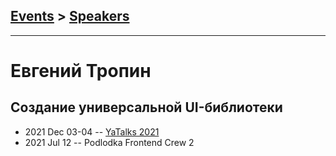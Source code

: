 ## [Events](../README.md) > [Speakers](../speakers.md)
---

# Евгений Тропин

## Создание универсальной UI-библиотеки
- 2021 Dec 03-04 -- [YaTalks 2021](https://www.youtube.com/watch?v=ByHfkwGCR4A&t=4923s)    
- 2021 Jul 12 -- Podlodka Frontend Crew 2    
